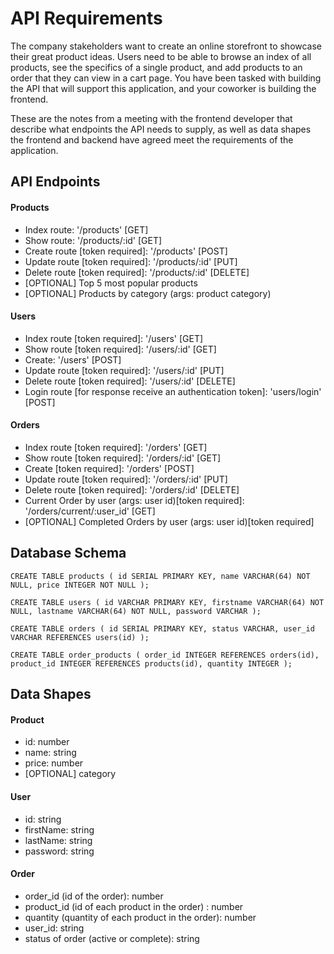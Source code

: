 # API Requirements
The company stakeholders want to create an online storefront to showcase their great product ideas. Users need to be able to browse an index of all products, see the specifics of a single product, and add products to an order that they can view in a cart page. You have been tasked with building the API that will support this application, and your coworker is building the frontend.

These are the notes from a meeting with the frontend developer that describe what endpoints the API needs to supply, as well as data shapes the frontend and backend have agreed meet the requirements of the application. 

## API Endpoints
#### Products
- Index route: '/products' [GET]
- Show route: '/products/:id' [GET]
- Create route [token required]: '/products' [POST]
- Update route [token required]: '/products/:id' [PUT]
- Delete route [token required]: '/products/:id' [DELETE]
- [OPTIONAL] Top 5 most popular products
- [OPTIONAL] Products by category (args: product category)

#### Users
- Index route [token required]: '/users' [GET]
- Show route [token required]: '/users/:id' [GET]
- Create: '/users' [POST]
- Update route [token required]: '/users/:id' [PUT]
- Delete route [token required]: '/users/:id' [DELETE]
- Login route [for response receive an authentication token]: 'users/login' [POST]

#### Orders
- Index route [token required]: '/orders' [GET]
- Show route [token required]: '/orders/:id' [GET]
- Create [token required]: '/orders' [POST]
- Update route [token required]: '/orders/:id' [PUT]
- Delete route [token required]: '/orders/:id' [DELETE]
- Current Order by user (args: user id)[token required]: '/orders/current/:user_id' [GET]
- [OPTIONAL] Completed Orders by user (args: user id)[token required]

## Database Schema

`CREATE TABLE products (
    id SERIAL PRIMARY KEY,
    name VARCHAR(64) NOT NULL,
    price INTEGER NOT NULL
);`

`CREATE TABLE users (
    id VARCHAR PRIMARY KEY,
    firstname VARCHAR(64) NOT NULL,
    lastname VARCHAR(64) NOT NULL,
    password VARCHAR
);`

`CREATE TABLE orders (
    id SERIAL PRIMARY KEY,
    status VARCHAR,
    user_id VARCHAR REFERENCES users(id)
);`

`CREATE TABLE order_products (
    order_id INTEGER REFERENCES orders(id),
    product_id INTEGER REFERENCES products(id),
    quantity INTEGER
);`

## Data Shapes
#### Product
- id: number
- name: string
- price: number
- [OPTIONAL] category
#### User
- id: string
- firstName: string
- lastName: string
- password: string

#### Order
- order_id (id of the order): number
- product_id (id of each product in the order) : number
- quantity (quantity of each product in the order): number
- user_id: string
- status of order (active or complete): string



